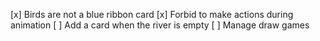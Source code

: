 [x] Birds are not a blue ribbon card
[x] Forbid to make actions during animation
[ ] Add a card when the river is empty
[ ] Manage draw games